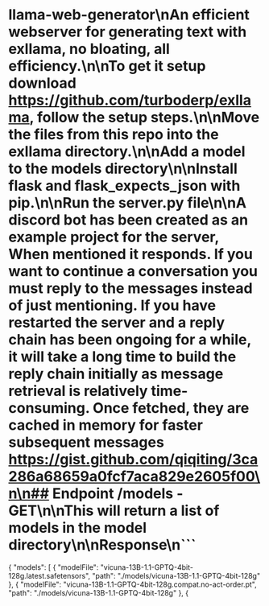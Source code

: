 
# llama-web-generator\nAn efficient webserver for generating text with exllama, no bloating, all efficiency.\n\nTo get it setup download https://github.com/turboderp/exllama, follow the setup steps.\n\nMove the files from this repo into the exllama directory.\n\nAdd a model to the models directory\n\nInstall flask and flask_expects_json with pip.\n\nRun the server.py file\n\nA discord bot has been created as an example project for the server, When mentioned it responds. If you want to continue a conversation you must reply to the messages instead of just mentioning. If you have restarted the server and a reply chain has been ongoing for a while, it will take a long time to build the reply chain initially as message retrieval is relatively time-consuming. Once fetched, they are cached in memory for faster subsequent messages https://gist.github.com/qiqiting/3ca286a68659a0fcf7aca829e2605f00\n\n## Endpoint /models - GET\n\nThis will return a list of models in the model directory\n\nResponse\n```
{
    "models": [
        {
            "modelFile": "vicuna-13B-1.1-GPTQ-4bit-128g.latest.safetensors",
            "path": "./models/vicuna-13B-1.1-GPTQ-4bit-128g"
        },
        {
            "modelFile": "vicuna-13B-1.1-GPTQ-4bit-128g.compat.no-act-order.pt",
            "path": "./models/vicuna-13B-1.1-GPTQ-4bit-128g"
        },
        {